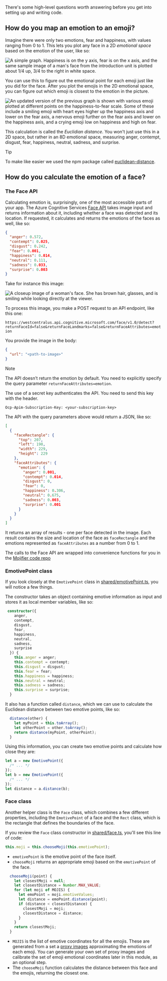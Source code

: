 There's some high-level questions worth answering before you get into setting up and writing code.

## How do you map an emotion to an emoji?

Imagine there were only two emotions, fear and happiness, with values ranging from 0 to 1. This lets you plot any face in a 2D _emotional space_ based on the emotion of the user, like so:

![A simple graph. Happiness is on the y axis, fear is on the x axis, and the same sample image of a man's face from the introduction unit is plotted about 1/4 up, 3/4 to the right in white space.](../media/graph-1.jpg)

You can use this to figure out the emotional point for each emoji just like you did for the face. After you plot the emojis in the 2D emotional space, you can figure out which emoji is closest to the emotion in the picture.

![An updated version of the previous graph is shown with various emoji plotted at different points on the happiness-to-fear scale. Some of these include a smiling emoji with heart eyes higher up the happiness axis and lower on the fear axis, a nervous emoji further on the fear axis and lower on the happiness axis, and a crying emoji low on happiness and high on fear.](../media/graph-2.png)

This calculation is called the _Euclidian distance_. You won't just use this in a 2D space, but rather in an 8D emotional space, measuring anger, contempt, disgust, fear, happiness, neutral, sadness, and surprise.

> [!Tip]
> To make like easier we used the npm package called [euclidean-distance](https://www.npmjs.com/package/euclidean-distance?azure-portal=true).

## How do you calculate the emotion of a face?

### The Face API

Calculating emotion is, surprisingly, one of the most accessible parts of your app. The Azure Cognitive Services [Face API](https://azure.microsoft.com/pricing/details/cognitive-services/face-api/) takes image input and returns information about it, including whether a face was detected and its location. If requested, it calculates and returns the emotions of the faces as well, like so:

```json
{
  "anger": 0.572,
  "contempt": 0.025,
  "disgust": 0.242,
  "fear": 0.001,
  "happiness": 0.014,
  "neutral": 0.111,
  "sadness": 0.033,
  "surprise": 0.003
}
```

Take for instance this image:

![A closeup image of a woman's face. She has brown hair, glasses, and is smiling while looking directly at the viewer.](../media/example-face.jpg)

To process this image, you make a POST request to an API endpoint, like this one:

 `https://westcentralus.api.cognitive.microsoft.com/face/v1.0/detect?returnFaceId=false&returnFaceLandmarks=false&returnFaceAttributes=emotion`

You provide the image in the body:

```json
{
  "url": "<path-to-image>"
}
```

> [!Note]
> The API doesn’t return the emotion by default. You need to explicitly specify the query parameter `returnFaceAttributes=emotion`.

The use of a secret key authenticates the API. You need to send this key with the header.

```
Ocp-Apim-Subscription-Key: <your-subscription-key>
```

The API with the query parameters above would return a JSON, like so:

```json
[
  {
    "faceRectangle": {
      "top": 207,
      "left": 198,
      "width": 229,
      "height": 229
    },
    "faceAttributes": {
      "emotion": {
        "anger": 0.001,
        "contempt": 0.014,
        "disgust": 0,
        "fear": 0,
        "happiness": 0.306,
        "neutral": 0.675,
        "sadness": 0.003,
        "surprise": 0.001
      }
    }
  }
]
```

It returns an array of results - one per face detected in the image. Each result contains the size and location of the face as `faceRectangle` and the emotions represented as `faceAttributes` as a number from 0 to 1.

The calls to the Face API are wrapped into convenience functions for you in the [Mojifier code repo](https://github.com/MicrosoftDocs/mslearn-the-mojifier/blob/master/shared/faceapi/index.ts?azure-portal=true)

### EmotivePoint class

If you look closely at the `EmotivePoint` class in [shared/emotivePoint.ts](https://github.com/MicrosoftDocs/mslearn-the-mojifier/blob/master/shared/models/emotivePoint.ts?azure-portal=true), you will notice a few things.

The constructor takes an object containing emotive information as input and stores it as local member variables, like so:

```typescript
 constructor({
    anger,
    contempt,
    disgust,
    fear,
    happiness,
    neutral,
    sadness,
    surprise
  }) {
    this.anger = anger;
    this.contempt = contempt;
    this.disgust = disgust;
    this.fear = fear;
    this.happiness = happiness;
    this.neutral = neutral;
    this.sadness = sadness;
    this.surprise = surprise;
  }
```

It also has a function called `distance`, which we can use to calculate the Euclidean distance between two emotive points, like so:

```typescript
  distance(other) {
    let myPoint = this.toArray();
    let otherPoint = other.toArray();
    return distance(myPoint, otherPoint);
  }
```

Using this information, you can create two emotive points and calculate how close they are:

```typescript
let a = new EmotivePoint({
  /* ... */
});
let b = new EmotivePoint({
  /* ... */
});
let distance = a.distance(b);
```

### Face class

Another helper class is the `Face` class, which combines a few different properties, including the `EmotivePoint` of a face and the `Rect` class, which is the rectangle that defines the boundaries of the face.

If you review the `Face` class constructor in [shared/face.ts](https://github.com/MicrosoftDocs/mslearn-the-mojifier/blob/master/shared/models/faces.ts?azure-portal=true), you'll see this line of code:

```typescript
this.moji = this.chooseMoji(this.emotivePoint);
```

- `emotivePoint` is the emotive point of the face itself.
- `chooseMoji` returns an appropriate emoji based on the `emotivePoint` of the face.

```typescript
  chooseMoji(point) {
    let closestMoji = null;
    let closestDistance = Number.MAX_VALUE;
    for (let moji of MOJIS) {
      let emoPoint = moji.emotiveValues;
      let distance = emoPoint.distance(point);
      if (distance < closestDistance) {
        closestMoji = moji;
        closestDistance = distance;
      }
    }
    return closestMoji;
  }
```

- `MOJIS` is the list of emotive coordinates for all the emojis. These are generated from a set a [proxy images](https://github.com/MicrosoftDocs/mslearn-the-mojifier/blob/master/shared/proxy-images?azure-portal=true) approximating the emotions of each emoji. You can generate your own set of proxy images and calibrate the set of emoji emotional coordinates later in this module, as an optional step.
- The `chooseMoji` function calculates the distance between this face and the emojis, returning the closest one.
